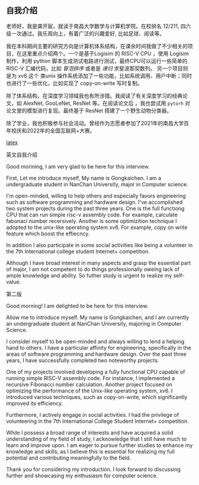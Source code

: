 ## 自我介绍
老师好，我是龚开宸，就读于南昌大学数学与计算机学院。在校排名 12/211, 四六级一次通过。我乐观向上，有着广泛的兴趣爱好, 比如足球、阅读等。	

我在本科期间主要的研究方向是计算机体系结构，在课余时间我做了不少相关的项目，在这里重点介绍两个。一个是基于Logisim 的 RISC-V CPU	，使用 Logisim 制作，利用 python 脚本生成测试电路进行测试，最终CPU可以运行一些简单的 RISC-V 汇编代码，比如 *冒泡排序* 或者是 *递归* 求斐波那契数列。
另一个项目则是为 xv6 这个 类unix 操作系统添加了一些功能，比如系统调用、用户中断；同时也进行了一些优化，比如实现了 copy-on-write 写时复制。

除了体系结构，在深度学习领域我也有所涉猎。我阅读了有关深度学习的经典论文，如 AlexNet, GooLeNet, ResNet 等。在阅读论文后 ，我也尝试用 `pytorh` 对论文里的模型进行复现。最终基于 ResNet 搭建了一个野生动物分类器。

除了学业，我也积极参与社会活动。曾经作为志愿者参加了2021年的南昌大学百年校庆和2022年的全国互联网+大赛。

[latex](latexlive.com)


英文自我介绍

Good morining, I am very glad to be here for this interview.

First, Let me introduce myself, My name is Gongkaichen. I am a undergraduate student in NanChan University, major in Computer science.

I'm open-minded, willing to help others and especially favors engineering such as software programming and hardware design. I've accomplished two system projects during the past three years. One is the full functiong CPU that can run simple risc-v assembly code. For example, calculate fabonaci number recersively. Another is some optimizition technique I adopted to the unix-like operating system xv6. For example, copy on write feature which boost the effiecncy. 

In addition I also participate in some social activities like being a volunteer in the 7th International college student Internet+ competition.

Although I have broad interest in many aspects and grasp the essential part of major, I am not competent to do things professionally oweing lack of ample knowledge and ability. So futher study is urgent to realize my self-value.


第二版

Good morning! I am delighted to be here for this interview.

Allow me to introduce myself. My name is Gongkaichen, and I am currently an undergraduate student at NanChan University, majoring in Computer Science.

I consider myself to be open-minded and always willing to lend a helping hand to others. I have a particular affinity for engineering, specifically in the areas of software programming and hardware design. Over the past three years, I have successfully completed two noteworthy projects.

One of my projects involved developing a fully functional CPU capable of running simple RISC-V assembly code. For instance, I implemented a recursive Fibonacci number calculation. Another project focused on optimizing the performance of the Unix-like operating system, xv6. I introduced various techniques, such as copy-on-write, which significantly improved its efficiency.

Furthermore, I actively engage in social activities. I had the privilege of volunteering in the 7th International College Student Internet+ competition.

While I possess a broad range of interests and have acquired a solid understanding of my field of study, I acknowledge that I still have much to learn and improve upon. I am eager to pursue further studies to enhance my knowledge and skills, as I believe this is essential for realizing my full potential and contributing meaningfully to the field.

Thank you for considering my introduction. I look forward to discussing further and showcasing my enthusiasm for computer science.

